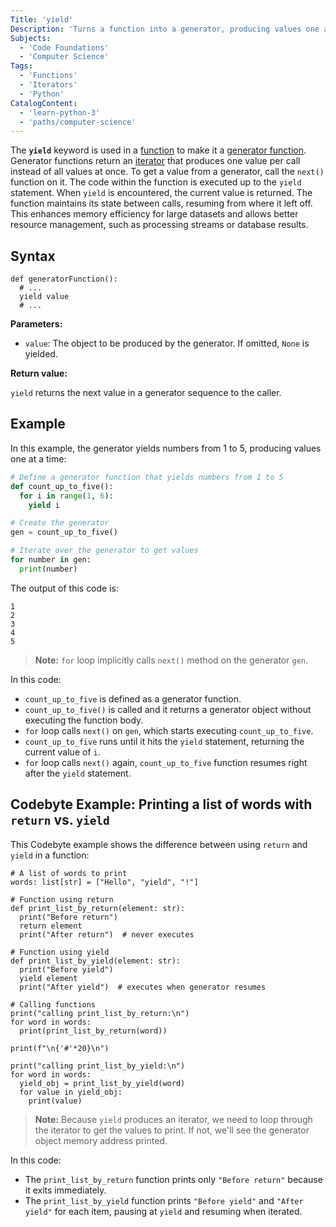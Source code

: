 ```yaml
---
Title: 'yield'
Description: 'Turns a function into a generator, producing values one at a time while retaining state between calls.'
Subjects:
  - 'Code Foundations'
  - 'Computer Science'
Tags:
  - 'Functions'
  - 'Iterators'
  - 'Python'
CatalogContent:
  - 'learn-python-3'
  - 'paths/computer-science'
---
```


The **`yield`** keyword is used in a [function](https://www.codecademy.com/resources/docs/python/functions) to make it a [generator function](https://www.codecademy.com/resources/docs/python/generators). Generator functions return an [iterator](https://www.codecademy.com/resources/docs/python/iterators) that produces one value per call instead of all values at once. To get a value from a generator, call the `next()` function on it. The code within the function is executed up to the `yield` statement. When `yield` is encountered, the current value is returned. The function maintains its state between calls, resuming from where it left off. This enhances memory efficiency for large datasets and allows better resource management, such as processing streams or database results.

## Syntax

```pseudo
def generatorFunction():
  # ...
  yield value
  # ...
```

**Parameters:**

- `value`: The object to be produced by the generator. If omitted, `None` is yielded.

**Return value:**

`yield` returns the next value in a generator sequence to the caller.

## Example

In this example, the generator yields numbers from 1 to 5, producing values one at a time:

```py
# Define a generator function that yields numbers from 1 to 5
def count_up_to_five():
  for i in range(1, 6):
    yield i

# Create the generator
gen = count_up_to_five()

# Iterate over the generator to get values
for number in gen:
  print(number)
```

The output of this code is:

```shell
1
2
3
4
5
```

> **Note:** `for` loop implicitly calls `next()` method on the generator `gen`.

In this code:

- `count_up_to_five` is defined as a generator function.
- `count_up_to_five()` is called and it returns a generator object without executing the function body.
- `for` loop calls `next()` on `gen`, which starts executing `count_up_to_five`.
- `count_up_to_five` runs until it hits the `yield` statement, returning the current value of `i`.
- `for` loop calls `next()` again, `count_up_to_five` function resumes right after the `yield` statement.

## Codebyte Example: Printing a list of words with `return` vs. `yield`

This Codebyte example shows the difference between using `return` and `yield` in a function:

```codebyte/python
# A list of words to print
words: list[str] = ["Hello", "yield", "!"]

# Function using return
def print_list_by_return(element: str):
  print("Before return")
  return element
  print("After return")  # never executes

# Function using yield
def print_list_by_yield(element: str):
  print("Before yield")
  yield element
  print("After yield")  # executes when generator resumes

# Calling functions
print("calling print_list_by_return:\n")
for word in words:
  print(print_list_by_return(word))

print(f"\n{'#'*20}\n")

print("calling print_list_by_yield:\n")
for word in words:
  yield_obj = print_list_by_yield(word)
  for value in yield_obj:
    print(value)
```

> **Note:** Because `yield` produces an iterator, we need to loop through the iterator to get the values to print. If not, we'll see the generator object memory address printed.

In this code:

- The `print_list_by_return` function prints only `"Before return"` because it exits immediately.
- The `print_list_by_yield` function prints `"Before yield"` and `"After yield"` for each item, pausing at `yield` and resuming when iterated.
